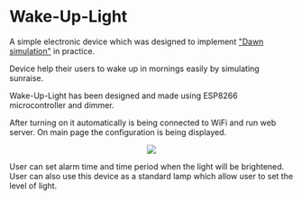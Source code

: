 # Wake-Up-Light

 A simple electronic device which was designed to implement ["Dawn simulation"](https://en.wikipedia.org/wiki/Dawn_simulation)  in practice.
 
 Device help their users to wake up in mornings easily by simulating sunraise.
 
 Wake-Up-Light has been designed and made using ESP8266 microcontroller and dimmer. 

After turning on it automatically is being connected to WiFi and run web server. On main page the configuration is being displayed. 

<p align="center">
  <img src="https://user-images.githubusercontent.com/97404833/224388104-acc95868-c777-4800-94c9-4f24fbb057e7.JPG">
</p>

User can set alarm time and time period when the light will be brightened. 
User can also use this device as a standard lamp which allow user to set the level of light.


